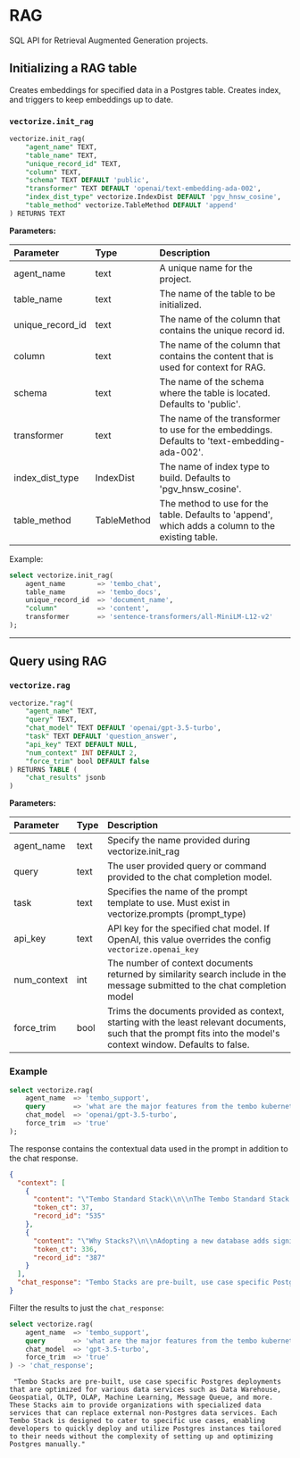 # RAG

SQL API for Retrieval Augmented Generation projects.

## Initializing a RAG table

Creates embeddings for specified data in a Postgres table. Creates index, and triggers to keep embeddings up to date.

### `vectorize.init_rag`

```sql
vectorize.init_rag(
    "agent_name" TEXT,
    "table_name" TEXT,
    "unique_record_id" TEXT,
    "column" TEXT,
    "schema" TEXT DEFAULT 'public',
    "transformer" TEXT DEFAULT 'openai/text-embedding-ada-002',
    "index_dist_type" vectorize.IndexDist DEFAULT 'pgv_hnsw_cosine',
    "table_method" vectorize.TableMethod DEFAULT 'append'
) RETURNS TEXT
```

**Parameters:**

| Parameter      | Type | Description     |
| :---        |    :----   |          :--- |
| agent_name | text | A unique name for the project. |
| table_name | text | The name of the table to be initialized. |
| unique_record_id | text | The name of the column that contains the unique record id. |
| column | text | The name of the column that contains the content that is used for context for RAG. |
| schema | text | The name of the schema where the table is located. Defaults to 'public'. |
| transformer | text | The name of the transformer to use for the embeddings. Defaults to 'text-embedding-ada-002'. |
| index_dist_type | IndexDist | The name of index type to build. Defaults to 'pgv_hnsw_cosine'. |
| table_method | TableMethod | The method to use for the table. Defaults to 'append', which adds a column to the existing table. |

Example:

```sql
select vectorize.init_rag(
    agent_name        => 'tembo_chat',
    table_name        => 'tembo_docs',
    unique_record_id  => 'document_name',
    "column"          => 'content',
    transformer       => 'sentence-transformers/all-MiniLM-L12-v2'
);
```

---

## Query using RAG

### `vectorize.rag`

```sql
vectorize."rag"(
    "agent_name" TEXT,
    "query" TEXT,
    "chat_model" TEXT DEFAULT 'openai/gpt-3.5-turbo',
    "task" TEXT DEFAULT 'question_answer',
    "api_key" TEXT DEFAULT NULL,
    "num_context" INT DEFAULT 2,
    "force_trim" bool DEFAULT false
) RETURNS TABLE (
    "chat_results" jsonb
)
```

**Parameters:**

| Parameter      | Type | Description     |
| :---        |    :----   |          :--- |
| agent_name | text | Specify the name provided during vectorize.init_rag |
| query | text | The user provided query or command provided to the chat completion model.  |
| task | text | Specifies the name of the prompt template to use. Must exist in vectorize.prompts (prompt_type) |
| api_key | text | API key for the specified chat model. If OpenAI, this value overrides the config `vectorize.openai_key` |
| num_context | int | The number of context documents returned by similarity search include in the message submitted to the chat completion model |
| force_trim | bool | Trims the documents provided as context, starting with the least relevant documents, such that the prompt fits into the model's context window. Defaults to false. |

### Example

```sql
select vectorize.rag(
    agent_name  => 'tembo_support',
    query       => 'what are the major features from the tembo kubernetes operator?',
    chat_model  => 'openai/gpt-3.5-turbo',
    force_trim  => 'true'
);
```

The response contains the contextual data used in the prompt in addition to the chat response.

```json
{
  "context": [
    {
      "content": "\"Tembo Standard Stack\\n\\nThe Tembo Standard Stack is a tuned Postgres instance balance for general purpose computing. You have full control over compute, configuration, and extension installation.\"",
      "token_ct": 37,
      "record_id": "535"
    },
    {
      "content": "\"Why Stacks?\\n\\nAdopting a new database adds significant complexity and costs to an engineering organization. Organizations spend a huge amount of time evaluating, benchmarking or migrating databases and setting upcomplicated pipelines keeping those databases in sync.\\n\\nMost of these use cases can be served by Postgres, thanks to its stability, feature completeness and extensibility. However, optimizing Postgres for each use case is a non-trivial task and requires domain expertise, use case understanding and deep Postgres expertise, making it hard for most developers to adopt this.\\n\\nTembo Stacks solve that problem by providing pre-built, use case optimized Postgres deployments.\\n\\nA tembo stack is a pre-built, use case specific Postgres deployment which enables you to quickly deploy specialized data services that can replace external, non-Postgres data services. They help you avoid the pains associated with adopting, operationalizing, optimizing and managing new databases.\\n\\n|Name|Replacement for|\\n|----|---------------|\\n|Data Warehouse| Snowflake, Bigquery |\\n|Geospatial| ESRI, Oracle |\\n|OLTP| Amazon RDS |\\n|OLAP| Snowflake, Bigquery |\\n|Machine Learning| MindsDB |\\n|Message Queue| Amazon SQS, RabbitMQ, Redis |\\n|Mongo Alternative on Postgres| MongoDB |\\n|RAG| LangChain |\\n|Standard| Amazon RDS |\\n|Vector DB| Pinecone, Weaviate |\\n\\nWe are actively working on additional Stacks. Check out the Tembo Roadmap and upvote the stacks you''d like to see next.\"",
      "token_ct": 336,
      "record_id": "387"
    }
  ],
  "chat_response": "Tembo Stacks are pre-built, use case specific Postgres deployments that are optimized for various data services such as Data Warehouse, Geospatial, OLTP, OLAP, Machine Learning, Message Queue, and more. These Stacks aim to provide organizations with specialized data services that can replace external non-Postgres data services. Each Tembo Stack is designed to cater to specific use cases, enabling developers to quickly deploy and utilize Postgres instances tailored to their needs without the complexity of setting up and optimizing Postgres manually."
}
```

Filter the results to just the `chat_response`:

```sql
select vectorize.rag(
    agent_name  => 'tembo_support',
    query       => 'what are the major features from the tembo kubernetes operator?',
    chat_model  => 'gpt-3.5-turbo',
    force_trim  => 'true'
) -> 'chat_response';
```

```text
 "Tembo Stacks are pre-built, use case specific Postgres deployments that are optimized for various data services such as Data Warehouse, Geospatial, OLTP, OLAP, Machine Learning, Message Queue, and more. These Stacks aim to provide organizations with specialized data services that can replace external non-Postgres data services. Each Tembo Stack is designed to cater to specific use cases, enabling developers to quickly deploy and utilize Postgres instances tailored to their needs without the complexity of setting up and optimizing Postgres manually."
```
